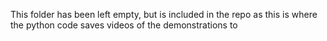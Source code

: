 This folder has been left empty, but is included in the repo as this is where the python code saves videos of the demonstrations to